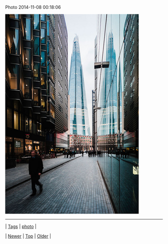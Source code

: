 <!--
title: Photo 2014-11-08 00
date: 2020-06-28T15:27:00.037Z
tags: photo
-->


Photo 2014-11-08 00:18:06

![](102048321262-0.jpg)

<!--BOTTOM-POST-NAVIGATION-->
---

| [Tags](tags.md) | [photo](tag-photo.md) |

| [Newer](102048263134.md) | [Top](index.md) | [Older](102130444484.md) |